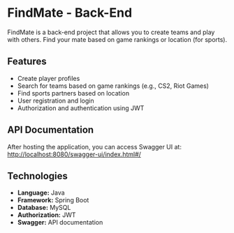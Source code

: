 # FindMate - Back-End

FindMate is a back-end project that allows you to create teams and play with others. Find your mate based on game rankings or location (for sports).

## **Features**
- Create player profiles
- Search for teams based on game rankings (e.g., CS2, Riot Games)
- Find sports partners based on location
- User registration and login
- Authorization and authentication using JWT

## **API Documentation**
After hosting the application, you can access Swagger UI at:  
[http://localhost:8080/swagger-ui/index.html#/](http://localhost:8080/swagger-ui/index.html#/)

## **Technologies**
- **Language:** Java  
- **Framework:** Spring Boot  
- **Database:** MySQL  
- **Authorization:** JWT  
- **Swagger:** API documentation  



